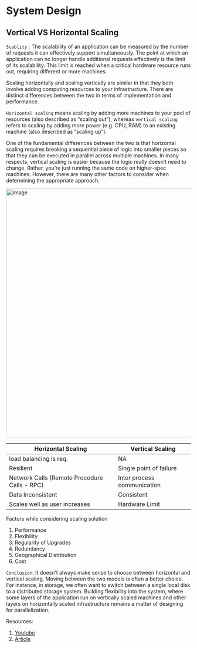 # System Design

 ## Vertical VS Horizontal Scaling
 `Scablity` : The scalability of an application can be measured by the number of requests it can effectively support simultaneously. The point at which an application can no longer handle additional requests effectively is the limit of its scalability. This limit is reached when a critical hardware resource runs out, requiring different or more machines.

 Scaling horizontally and scaling vertically are similar in that they both involve adding computing resources to your infrastructure. There are distinct differences between the two in terms of implementation and performance.

 `Horizontal scaling` means scaling by adding more machines to your pool of resources (also described as “scaling out”), whereas `vertical scaling` refers to scaling by adding more power (e.g. CPU, RAM) to an existing machine (also described as “scaling up”).

 One of the fundamental differences between the two is that horizontal scaling requires breaking a sequential piece of logic into smaller pieces so that they can be executed in parallel across multiple machines. In many respects, vertical scaling is easier because the logic really doesn’t need to change. Rather, you’re just running the same code on higher-spec machines. However, there are many other factors to consider when determining the appropriate approach.

<img width="678" alt="image" src="https://user-images.githubusercontent.com/86356248/229762493-86f3f2b2-bb9e-4bfa-89bb-72f1b3b6b4d6.png">


| Horizontal Scaling                           	| Vertical Scaling            	|
|----------------------------------------------	|-----------------------------	|
| load balancing is req.                       	| NA                          	|
| Resilient                                    	| Single point of failure     	|
| Network Calls (Remote Procedure Calls - RPC) 	| Inter process communication 	|
| Data Inconsistent                            	| Consistent                  	|
| Scales well as user increases                	| Hardware Limit              	|


Factors while considering scaling solution
1. Performance
2. Flexibility
3. Regularity of Upgrades
4. Redundancy
5. Geographical Distribution
6. Cost

`Conclusion`:
It doesn’t always make sense to choose between horizontal and vertical scaling. Moving between the two models is often a better choice. For instance, in storage, we often want to switch between a single local disk to a distributed storage system.
Building flexibility into the system, where some layers of the application run on vertically scaled machines and other layers on horizontally scaled infrastructure remains a matter of designing for parallelization.

Resources:
1. [Youtube](https://youtu.be/xpDnVSmNFX0)
2. [Article](https://www.section.io/blog/scaling-horizontally-vs-vertically/)
